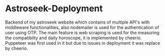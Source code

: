 ﻿# Astroseek-Deployment

Backend of my astroseek website which contains of multiple API's with middleware functionalities, also nodemailer is used for the authentication of user using OTP.
The main feature is web scraping is used for the measuring the compatibilty and daily horoscope, it is implemented by cheerio.
Puppeteer was first used in it but due to issues in deployment it was replace by cheerio.
